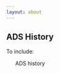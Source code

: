 ```yaml
---
layout: about
---
```


<h2>ADS History</h2>

<p>To include:
<ul>
<l>ADS history</l> <br>
</ul>
</p>

